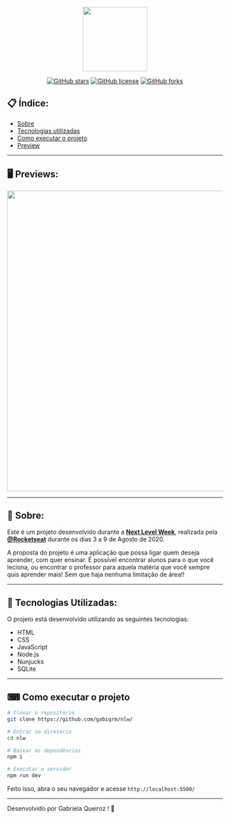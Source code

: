 <p align="center">
  <img src="https://ik.imagekit.io/gabiqrm/nlw.svg" width="150" >
</p>

<div align="center">

[![GitHub stars](https://img.shields.io/github/stars/gabiqrm/nlw)](https://github.com/gabiqrm/nlw)<space> <space>[![GitHub license](https://img.shields.io/github/license/gabiqrm/nlw)](https://github.com/gabiqrm/nlw/blob/master/LICENSE)<space> <space>[![GitHub forks](https://img.shields.io/github/forks/gabiqrm/nlw)](https://github.com/gabiqrm/nlw/)

</div>

## 📋 Índice:

- [Sobre](#-Sobre)
- [Tecnologias utilizadas](#-Tecnologias-utilizadas)
- [Como executar o projeto](#-Como-executar-o-projeto)
- [Preview](#-Preview)

---

## 🖥 Previews:

<p align="center">
  <img src="https://ik.imagekit.io/gabiqrm/nlw.jpg" width="700" >
</p>

---

## 📖 Sobre:

Este é um projeto desenvolvido durante a **[Next Level Week](https://nextlevelweek.com/)**, realizada pela **[@Rocketseat](https://github.com/Rocketseat)** durante os dias 3 a 9 de Agosto de 2020.

A proposta do projeto é uma aplicação que possa ligar quem deseja aprender, com quer ensinar. É possível encontrar alunos para o que você leciona, ou encontrar o professor para aquela matéria que você sempre quis aprender mais! Sem que haja nenhuma limitação de área!! 

--- 

## 🚀 Tecnologias Utilizadas:

O projeto está desenvolvido utilizando as seguintes tecnologias:

- HTML
- CSS
- JavaScript
- Node.js 
- Nunjucks 
- SQLite 

--- 

## ⌨ Como executar o projeto

```bash
# Clonar o repositório
git clone https://github.com/gabiqrm/nlw/

# Entrar no diretório
cd nlw

# Baixar as dependências
npm i

# Executar o servidor
npm run dev
```

Feito isso, abra o seu navegador e acesse `http://localhost:5500/`

---


Desenvolvido por Gabriela Queiroz ! 💜